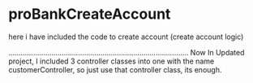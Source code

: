 # proBankCreateAccount
here i have included the code to create account (create account logic)





........................................................................................
Now  In  Updated project,  I included 3 controller classes into one with the name  customerController, so just use that controller class, its enough.
